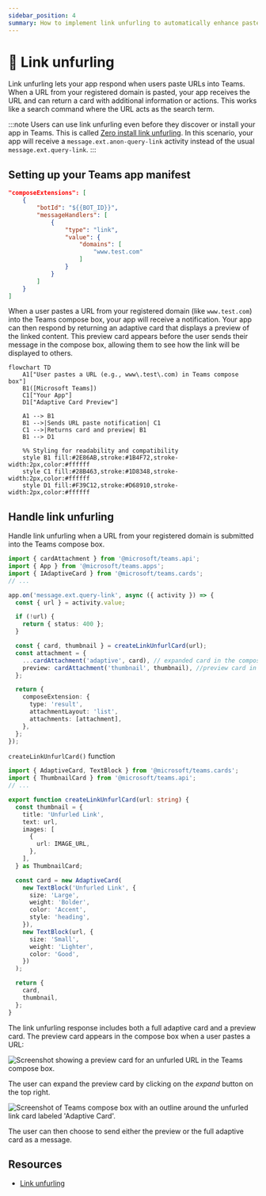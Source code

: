 ```yaml
---
sidebar_position: 4
summary: How to implement link unfurling to automatically enhance pasted URLs with rich cards containing additional information and actions.
---
```


# 🔗 Link unfurling

Link unfurling lets your app respond when users paste URLs into Teams. When a URL from your registered domain is pasted, your app receives the URL and can return a card with additional information or actions. This works like a search command where the URL acts as the search term.

:::note
Users can use link unfurling even before they discover or install your app in Teams. This is called [Zero install link unfurling](https://learn.microsoft.com/en-us/microsoftteams/platform/messaging-extensions/how-to/link-unfurling?tabs=desktop%2Cjson%2Cadvantages#zero-install-for-link-unfurling). In this scenario, your app will receive a `message.ext.anon-query-link` activity instead of the usual `message.ext.query-link`.
:::

## Setting up your Teams app manifest


```json
"composeExtensions": [
    {
        "botId": "${{BOT_ID}}",
        "messageHandlers": [
            {
                "type": "link",
                "value": {
                    "domains": [
                        "www.test.com"
                    ]
                }
            }
        ]
    }
]
```


When a user pastes a URL from your registered domain (like `www.test.com`) into the Teams compose box, your app will receive a notification. Your app can then respond by returning an adaptive card that displays a preview of the linked content. This preview card appears before the user sends their message in the compose box, allowing them to see how the link will be displayed to others.

```mermaid
flowchart TD
    A1["User pastes a URL (e.g., www\.test\.com) in Teams compose box"]
    B1([Microsoft Teams])
    C1["Your App"]
    D1["Adaptive Card Preview"]

    A1 --> B1
    B1 -->|Sends URL paste notification| C1
    C1 -->|Returns card and preview| B1
    B1 --> D1

    %% Styling for readability and compatibility
    style B1 fill:#2E86AB,stroke:#1B4F72,stroke-width:2px,color:#ffffff
    style C1 fill:#28B463,stroke:#1D8348,stroke-width:2px,color:#ffffff
    style D1 fill:#F39C12,stroke:#D68910,stroke-width:2px,color:#ffffff
```

## Handle link unfurling

Handle link unfurling when a URL from your registered domain is submitted into the Teams compose box.

```typescript
import { cardAttachment } from '@microsoft/teams.api';
import { App } from '@microsoft/teams.apps';
import { IAdaptiveCard } from '@microsoft/teams.cards';
// ...

app.on('message.ext.query-link', async ({ activity }) => {
  const { url } = activity.value;

  if (!url) {
    return { status: 400 };
  }

  const { card, thumbnail } = createLinkUnfurlCard(url);
  const attachment = {
    ...cardAttachment('adaptive', card), // expanded card in the compose box...
    preview: cardAttachment('thumbnail', thumbnail), //preview card in the compose box...
  };

  return {
    composeExtension: {
      type: 'result',
      attachmentLayout: 'list',
      attachments: [attachment],
    },
  };
});
```

`createLinkUnfurlCard()` function

```typescript
import { AdaptiveCard, TextBlock } from '@microsoft/teams.cards';
import { ThumbnailCard } from '@microsoft/teams.api';
// ...

export function createLinkUnfurlCard(url: string) {
  const thumbnail = {
    title: 'Unfurled Link',
    text: url,
    images: [
      {
        url: IMAGE_URL,
      },
    ],
  } as ThumbnailCard;

  const card = new AdaptiveCard(
    new TextBlock('Unfurled Link', {
      size: 'Large',
      weight: 'Bolder',
      color: 'Accent',
      style: 'heading',
    }),
    new TextBlock(url, {
      size: 'Small',
      weight: 'Lighter',
      color: 'Good',
    })
  );

  return {
    card,
    thumbnail,
  };
}
```

The link unfurling response includes both a full adaptive card and a preview card. The preview card appears in the compose box when a user pastes a URL:

![Screenshot showing a preview card for an unfurled URL in the Teams compose box.](/screenshots/link-unfurl-preview.png)

The user can expand the preview card by clicking on the _expand_ button on the top right.

![Screenshot of Teams compose box with an outline around the unfurled link card labeled 'Adaptive Card'.](/screenshots/link-unfurl-card.png)

The user can then choose to send either the preview or the full adaptive card as a message.

## Resources

- [Link unfurling](https://learn.microsoft.com/en-us/microsoftteams/platform/messaging-extensions/how-to/link-unfurling?tabs=desktop%2Cjson%2Cadvantages)
